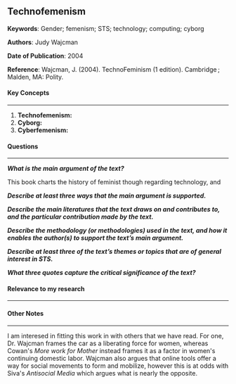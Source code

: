 ## Technofemenism

**Keywords**: Gender; femenism; STS; technology; computing; cyborg

**Authors**: Judy Wajcman

**Date of Publication**: 2004

**Reference**: Wajcman, J. (2004). TechnoFeminism (1 edition). Cambridge ; Malden, MA: Polity.



#### Key Concepts
----

1. **Technofemenism:** 
2. **Cyborg:** 
3. **Cyberfemenism:** 



#### Questions
----


***What is the main argument of the text?***

This book charts the history of feminist though regarding technology, and 

***Describe at least three ways that the main argument is supported.***



***Describe the main literatures that the text draws on and contributes to, and the particular contribution made by the text.***



***Describe the methodology (or methodologies) used in the text, and how it enables the author(s) to support the text’s main argument.***




***Describe at least three of the text’s themes or topics that are of general interest in STS.***




***What three quotes capture the critical significance of the text?***




#### Relevance to my research
----


#### Other Notes
----
I am interesed in fitting this work in with others that we have read. For one, Dr. Wajcman frames the car as a liberating force for women, whereas Cowan's *More work for Mother* instead frames it as a factor in women's continuing domestic labor. Wajcman also argues that online tools offer a way for social movements to form and mobilize, however this is at odds with Siva's *Antisocial Media* which argues what is nearly the opposite. 


